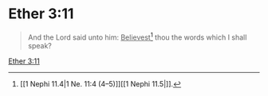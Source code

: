 # Ether 3:11

> And the Lord said unto him: <u>Believest</u>[^a] thou the words which I shall speak?

[Ether 3:11](https://www.churchofjesuschrist.org/study/scriptures/bofm/ether/3?lang=eng&id=p11#p11)


[^a]: [[1 Nephi 11.4|1 Ne. 11:4 (4–5)]][[1 Nephi 11.5|]].  

